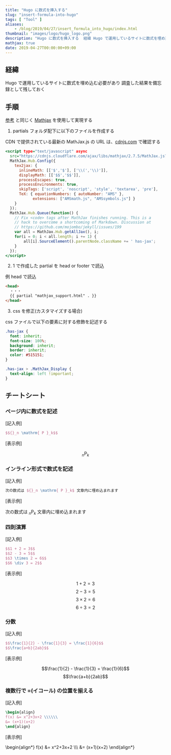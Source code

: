 ```yaml
---
title: "Hugo に数式を挿入する"
slug: "insert-formula-into-hugo"
tags: [ "Tool" ]
aliases:
    - /blog/2019/04/27/insert_formula_into_hugo/index.html
thumbnail: "images/logo/hugo_logo.png"
description: "Hugo に数式を挿入する  経緯 Hugo で運用しているサイトに数式を埋め込む必要があり調査した結果を備忘録として残しておく"
mathjax: true
date: 2019-04-27T00:00:00+09:00
---
```


## 経緯

Hugo で運用しているサイトに数式を埋め込む必要があり
調査した結果を備忘録として残しておく

## 手順

[参考](https://gohugo.io/content-management/formats/) と同じく [Mathjax](https://www.mathjax.org/) を使用して実現する

1. partials フォルダ配下に以下のファイルを作成する

CDN で提供されている最新の MathJax.js の URL は、[cdnjs.com](https://cdnjs.com/) で確認する

```html:mathjax_support.html
<script type="text/javascript" async
  src="https://cdnjs.cloudflare.com/ajax/libs/mathjax/2.7.5/MathJax.js?config=TeX-AMS-MML_HTMLorMML">
  MathJax.Hub.Config({
    tex2jax: {
      inlineMath: [['$','$'], ['\\(','\\)']],
      displayMath: [['$$','$$']],
      processEscapes: true,
      processEnvironments: true,
      skipTags: ['script', 'noscript', 'style', 'textarea', 'pre'],
      TeX: { equationNumbers: { autoNumber: "AMS" },
            extensions: ["AMSmath.js", "AMSsymbols.js"] }
    }
  });
  MathJax.Hub.Queue(function() {
    // Fix <code> tags after MathJax finishes running. This is a
    // hack to overcome a shortcoming of Markdown. Discussion at
    // https://github.com/mojombo/jekyll/issues/199
    var all = MathJax.Hub.getAllJax(), i;
    for(i = 0; i < all.length; i += 1) {
        all[i].SourceElement().parentNode.className += ' has-jax';
    }
  });
</script>
```

2. 1 で作成した partial を head or footer で読込

例 head で読込

```html
<head>
  ・・・
  {{ partial "mathjax_support.html" . }}
</head>
```

3. css を修正(カスタマイズする場合)

css ファイルで以下の要素に対する修飾を記述する

```css
.has-jax {
  font: inherit;
  font-size: 100%;
  background: inherit;
  border: inherit;
  color: #515151;
}

.has-jax > .MathJax_Display {
  text-align: left !important;
}
```

## チートシート

### ページ内に数式を記述

  [記入例]

  ```latex
  $${}_n \mathrm{ P }_k$$
  ```

  [表示例]

  $${}_n \mathrm{ P }_k$$

### インライン形式で数式を記述

  [記入例]

  ```latex
  次の数式は ${}_n \mathrm{ P }_k$ 文章内に埋め込まれます
  ```

  [表示例]

  次の数式は ${}_n \mathrm{ P }_k$ 文章内に埋め込まれます

### 四則演算

  [記入例]

  ```latex
  $$1 + 2 = 3$$
  $$2 - 3 = 5$$
  $$3 \times 2 = 6$$
  $$6 \div 3 = 2$$
  ```

  [表示例]

  $$1 + 2 = 3$$
  $$2 - 3 = 5$$
  $$3 \times 2 = 6$$
  $$6 \div 3 = 2$$

### 分数

  [記入例]

  ```latex
  $$\frac{1}{2} - \frac{1}{3} = \frac{1}{6}$$
  $$\frac{a+b}{2ab}$$
  ```

  [表示例]

  $$\frac{1}{2} - \frac{1}{3} = \frac{1}{6}$$
  $$\frac{a+b}{2ab}$$

### 複数行で =(イコール) の位置を揃える

  [記入例]

  ```latex
  \begin{align}
  f(x) &= x^2+3x+2 \\\\\\
  &= (x+1)(x+2)
  \end{align}
  ```

  [表示例]

  \begin{align*}
  f(x) &= x^2+3x+2 \\\\\\
  &= (x+1)(x+2)
  \end{align*}
